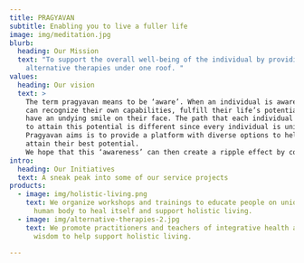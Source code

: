 ```yaml
---
title: PRAGYAVAN
subtitle: Enabling you to live a fuller life
image: img/meditation.jpg
blurb:
  heading: Our Mission
  text: "To support the overall well-being of the individual by providing various
    alternative therapies under one roof. "
values:
  heading: Our vision
  text: >
    The term pragyavan means to be ‘aware’. When an individual is aware, they
    can recognize their own capabilities, fulfill their life’s potential and
    have an undying smile on their face. The path that each individual chooses
    to attain this potential is different since every individual is unique. What
    Pragyavan aims is to provide a platform with diverse options to help people
    attain their best potential. 
    We hope that this ‘awareness’ can then create a ripple effect by connecting us better to our environment and build a peaceful, sustainable society.
intro:
  heading: Our Initiatives
  text: A sneak peak into some of our service projects
products:
  - image: img/holistic-living.png
    text: We organize workshops and trainings to educate people on unique ability of
      human body to heal itself and support holistic living.
  - image: img/alternative-therapies-2.jpg
    text: We promote practitioners and teachers of integrative health and spiritual
      wisdom to help support holistic living.

---
```


